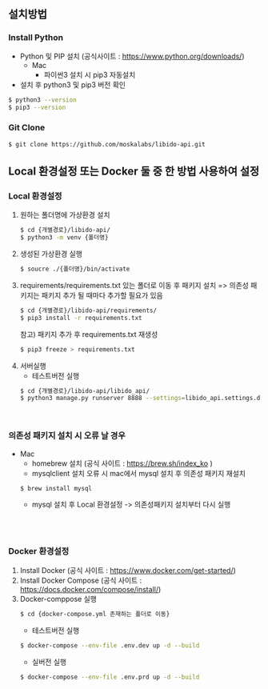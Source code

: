 
## 설치방법
### Install Python
+ Python 및 PIP 설치 (공식사이트 : https://www.python.org/downloads/)
    - Mac
        - 파이썬3 설치 시 pip3 자동설치
+ 설치 후 python3 및 pip3 버전 확인
```bash
$ python3 --version
$ pip3 --version
```

### Git Clone
```bash
$ git clone https://github.com/moskalabs/libido-api.git
```

## Local 환경설정 또는 Docker 둘 중 한 방법 사용하여 설정
### Local 환경설정
1. 원하는 폴더명에 가상환경 설치
    ```bash
    $ cd {개별경로}/libido-api/
    $ python3 -m venv {폴더명}
    ```
2. 생성된 가상환경 실행
    ```bash
    $ soucre ./{폴더명}/bin/activate
    ```
3. requirements/requirements.txt 있는 폴더로 이동 후 패키지 설치 => 의존성 패키지는 패키지 추가 될 때마다 추가할 필요가 있음
    ```bash
    $ cd {개별경로}/libido-api/requirements/
    $ pip3 install -r requirements.txt
    ```
    참고) 패키지 추가 후 requirements.txt 재생성
    ```bash
    $ pip3 freeze > requirements.txt
    ```
4. 서버실행
    + 테스트버전 실행
    ```bash
    $ cd {개별경로}/libido-api/libido_api/
    $ python3 manage.py runserver 8888 --settings=libido_api.settings.development
    ```   
    <br>
### 의존성 패키지 설치 시 오류 날 경우
+ Mac
    + homebrew 설치 (공식 사이트 : https://brew.sh/index_ko )
    + mysqlclient 설치 오류 시 mac에서 mysql 설치 후 의존성 패키지 재설치
    ```bash
    $ brew install mysql
    ```
    + mysql 설치 후 Local 환경설정 -> 의존성패키지 설치부터 다시 실행

 <br><br>
### Docker 환경설정
1. Install Docker (공식 사이트 : https://www.docker.com/get-started/)
2. Install Docker Compose (공식 사이트 : https://docs.docker.com/compose/install/)
3. Docker-comppose 실행
    ```bash
    $ cd {docker-compose.yml 존재하는 폴더로 이동}
    ```
   + 테스트버전 실행
    ```bash
    $ docker-compose --env-file .env.dev up -d --build 
    ```
   + 실버전 실행
    ```bash
    $ docker-compose --env-file .env.prd up -d --build
    ```
